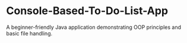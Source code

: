 # Console-Based-To-Do-List-App
A beginner-friendly Java application demonstrating OOP principles and basic file handling.
